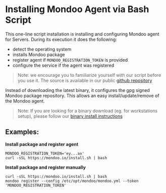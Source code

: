 # Installing Mondoo Agent via Bash Script

This one-line script installation is installing and configuring Mondoo agent for Servers. During its execution it does the following:

* detect the operating system
* installs Mondoo package
* register agent if `MONDOO_REGISTRATION_TOKEN` is provided
* configure the service if the agent was registered

> Note: we encourage you to familiarize yourself with our script before you use it.
> The source is available in our public [github repository](https://github.com/mondoolabs/mondoo/blob/master/install.sh)

Instead of downloading the latest binary, it configures the gpg signed Mondoo package repository. This allows an easy install/update/remove of the Mondoo agent.

> Note: If you are  looking for a binary download (eg. for workstations setup), 
> please follow our [binary install instructions](./binaries)

## Examples:

**Install package and register agent**

```
MONDOO_REGISTRATION_TOKEN='ey...ax'
curl -sSL https://mondoo.io/install.sh | bash
```

**Install package and register manually**

```
curl -sSL https://mondoo.io/install.sh | bash
mondoo register --config /etc/opt/mondoo/mondoo.yml --token 'MONDOO_REGISTRATION_TOKEN'
```
